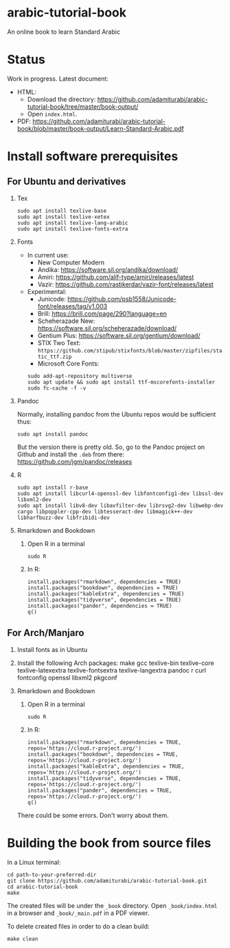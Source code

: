 # arabic-tutorial-book

An online book to learn Standard Arabic

# Status

Work in progress.
Latest document:

+ HTML:
  + Download the directory: https://github.com/adamiturabi/arabic-tutorial-book/tree/master/book-output/
  + Open `index.html`.
+ PDF: https://github.com/adamiturabi/arabic-tutorial-book/blob/master/book-output/Learn-Standard-Arabic.pdf
  
# Install software prerequisites

## For Ubuntu and derivatives

1. Tex
   ```
   sudo apt install texlive-base
   sudo apt install texlive-xetex
   sudo apt install texlive-lang-arabic
   sudo apt install texlive-fonts-extra
   ```
2. Fonts
   + In current use:
     + New Computer Modern
     + Andika: https://software.sil.org/andika/download/
     + Amiri: https://github.com/alif-type/amiri/releases/latest
     + Vazir: https://github.com/rastikerdar/vazir-font/releases/latest
   + Experimental:
     + Junicode: https://github.com/psb1558/Junicode-font/releases/tag/v1.003
     + Brill: https://brill.com/page/290?language=en
     + Scheherazade New: https://software.sil.org/scheherazade/download/
     + Gentium Plus: https://software.sil.org/gentium/download/
     + STIX Two Text: `https://github.com/stipub/stixfonts/blob/master/zipfiles/static_ttf.zip`
     + Microsoft Core Fonts:
     ```
     sudo add-apt-repository multiverse
     sudo apt update && sudo apt install ttf-mscorefonts-installer
     sudo fc-cache -f -v
     ```

3. Pandoc

   Normally, installing pandoc from the Ubuntu repos would be sufficient thus:
   ```
   sudo apt install pandoc
   ```
   But the version there is pretty old. So, go to the Pandoc project on Github and install the `.deb` from there: https://github.com/jgm/pandoc/releases
   
4. R
   ```
   sudo apt install r-base
   sudo apt install libcurl4-openssl-dev libfontconfig1-dev libssl-dev libxml2-dev
   sudo apt install libv8-dev libavfilter-dev librsvg2-dev libwebp-dev cargo libpoppler-cpp-dev libtesseract-dev libmagick++-dev libharfbuzz-dev libfribidi-dev
   ```

5. Rmarkdown and Bookdown
   1. Open R in a terminal
      ```
      sudo R
      ```
   2. In R:
      ```
      install.packages("rmarkdown", dependencies = TRUE)
      install.packages("bookdown", dependencies = TRUE)
      install.packages("kableExtra", dependencies = TRUE)
      install.packages("tidyverse", dependencies = TRUE)
      install.packages("pander", dependencies = TRUE)
      q()
      ```

## For Arch/Manjaro

1. Install fonts as in Ubuntu

2. Install the following Arch packages:  make gcc texlive-bin texlive-core texlive-latexextra texlive-fontsextra texlive-langextra pandoc r curl fontconfig openssl libxml2 pkgconf

3. Rmarkdown and Bookdown
   1. Open R in a terminal
      ```
      sudo R
      ```
   2. In R:
      ```
      install.packages("rmarkdown", dependencies = TRUE, repos='https://cloud.r-project.org/')
      install.packages("bookdown", dependencies = TRUE, repos='https://cloud.r-project.org/')
      install.packages("kableExtra", dependencies = TRUE, repos='https://cloud.r-project.org/')
      install.packages("tidyverse", dependencies = TRUE, repos='https://cloud.r-project.org/')
      install.packages("pander", dependencies = TRUE, repos='https://cloud.r-project.org/')
      q()

   There could be some errors. Don't worry about them.

# Building the book from source files

In a Linux terminal:

```
cd path-to-your-preferred-dir
git clone https://github.com/adamiturabi/arabic-tutorial-book.git
cd arabic-tutorial-book
make
```

The created files will be under the `_book` directory. Open `_book/index.html` in a browser and `_book/_main.pdf` in a PDF viewer.

To delete created files in order to do a clean build:

```
make clean
```

